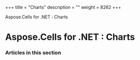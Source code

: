+++
title = "Charts" 
description = "" 
weight = 8262 
+++

Aspose.Cells for .NET : Charts  

# Aspose.Cells for .NET : Charts


### Articles in this section

           


